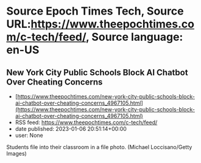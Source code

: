 # Source Epoch Times Tech, Source URL:https://www.theepochtimes.com/c-tech/feed/, Source language: en-US

## New York City Public Schools Block AI Chatbot Over Cheating Concerns
 - [https://www.theepochtimes.com/new-york-city-public-schools-block-ai-chatbot-over-cheating-concerns_4967105.html](https://www.theepochtimes.com/new-york-city-public-schools-block-ai-chatbot-over-cheating-concerns_4967105.html)
 - RSS feed: https://www.theepochtimes.com/c-tech/feed/
 - date published: 2023-01-06 20:51:14+00:00
 - user: None

Students file into their classroom in a file photo. (Michael Loccisano/Getty Images)
